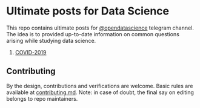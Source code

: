 # Ultimate posts for Data Science

This repo contains ultimate posts for [@opendatascience](https://t.me/opendatascience) telegram channel. The idea is to provided up-to-date information on common questions arising while studying data science.

1. [COVID-2019](COVID-2019)

## Contributing

By the design, contributions and verifications are welcome. Basic rules are available at [contributing.md](https://github.com/open-data-science/ultimate_posts/blob/master/contributing.md). Note: in case of doubt, the final say on editing belongs to repo maintainers. 
